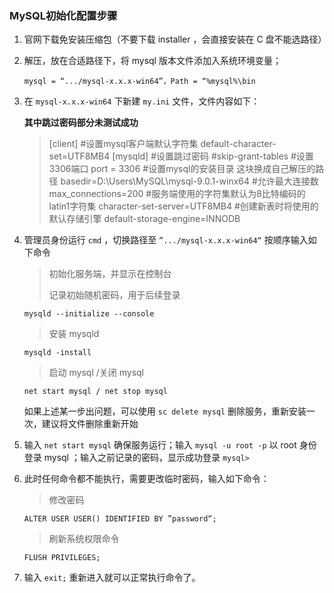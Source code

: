 ### MySQL初始化配置步骤

1. 官网下载免安装压缩包（不要下载 installer ，会直接安装在 C 盘不能选路径）

2. 解压，放在合适路径下，将 mysql 版本文件添加入系统环境变量；

   `mysql = “.../mysql-x.x.x-win64”，Path = “%mysql%\bin`

3. 在 `mysql-x.x.x-win64` 下新建 `my.ini` 文件，文件内容如下：

   **其中跳过密码部分未测试成功**

   > [client]
   > #设置mysql客户端默认字符集
   > default-character-set=UTF8MB4
   > [mysqld]
   > #设置跳过密码
   > #skip-grant-tables
   > #设置3306端口
   > port = 3306
   > #设置mysql的安装目录 这块换成自己解压的路径
   > basedir=D:\\Users\\MySQL\\mysql-9.0.1-winx64
   > #允许最大连接数
   > max_connections=200
   > #服务端使用的字符集默认为8比特编码的latin1字符集
   > character-set-server=UTF8MB4
   > #创建新表时将使用的默认存储引擎
   > default-storage-engine=INNODB

4. 管理员身份运行 `cmd` ，切换路径至 `”.../mysql-x.x.x-win64“` 按顺序输入如下命令

   > 初始化服务端，并显示在控制台
   >
   > 记录初始随机密码，用于后续登录

   `mysqld --initialize --console`

   > 安装 mysqld

   `mysqld -install`

   > 启动 mysql /关闭 mysql
   
   `net start mysql / net stop mysql`
   
   如果上述某一步出问题，可以使用 `sc delete mysql` 删除服务，重新安装一次，建议将文件删除重新开始

5. 输入 `net start mysql` 确保服务运行；输入 `mysql -u root -p` 以 root 身份登录 mysql ；输入之前记录的密码，显示成功登录 `mysql>`

6. 此时任何命令都不能执行，需要更改临时密码，输入如下命令：

   > 修改密码

   `ALTER USER USER() IDENTIFIED BY ”password“;`

   > 刷新系统权限命令

   `FLUSH PRIVILEGES; `

7. 输入 `exit;` 重新进入就可以正常执行命令了。